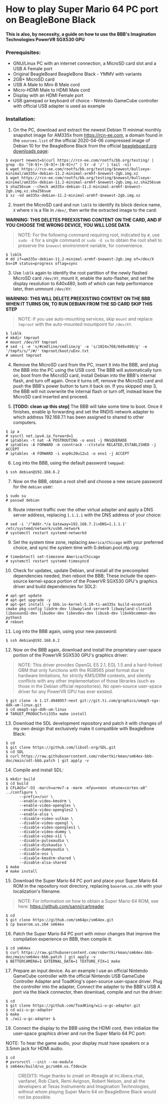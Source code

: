 # How to play Super Mario 64 PC port on BeagleBone Black
#### This is also, by necessity, a guide on how to use the BBB's Imagination Technologies PowerVR SGX530 GPU

### Prerequisites:
* GNU/Linux PC with an internet connection, a MicroSD card slot and a USB A Female port
* Original BeagleBoard BeagleBone Black - YMMV with variants
* 2GB+ MicroSD card
* USB A Male to Mini-B Male cord
* Micro-HDMI Male to HDMI Male cord
* Display with an HDMI Female port
* USB gamepad or keyboard of choice - Nintendo GameCube controller with official USB adapter is used as example

### Installation:
1. On the PC, download and extract the newest Debian 11 minimal monthly snapshot image for AM335x from https://rcn-ee.com, a domain found in the `sources.list` of the official 2020-04-06 compressed image of Debian 10 for the BeagleBone Black from the official [beagleboard.org downloads page](https://beagleboard.org/latest-images):

```
$ export newest=$(curl https://rcn-ee.com/rootfs/bb.org/testing/ | grep -Eo "[0-9]+-[0-9]+-[0-9]+/" | tr -d '/' | tail -n1)
$ wget https://rcn-ee.com/rootfs/bb.org/testing/$newest/bullseye-minimal/am335x-debian-11.2-minimal-armhf-$newest-2gb.img.xz
$ wget https://rcn-ee.com/rootfs/bb.org/testing/$newest/bullseye-minimal/am335x-debian-11.2-minimal-armhf-$newest-2gb.img.xz.sha256sum
$ sha256sum --check am335x-debian-11.2-minimal-armhf-$newest-2gb.img.xz.sha256sum
$ xz -vd am335x-debian-11.2-minimal-armhf-$newest-2gb.img.xz
```

2. Insert the MicroSD card and run `lsblk` to identify its block device name, `X` where `X` is a file in `/dev/`, then write the extracted image to the card:

**WARNING: THIS DELETES PREEXISTING CONTENT ON THE CARD, AND IF YOU CHOOSE THE WRONG DEVICE, YOU WILL LOSE DATA**

>NOTE: For the following command requiring root, indicated by `#`, use `sudo -E` for a single command or `sudo -E su` to obtain the root shell to preserve the `$newest` environment variable, for convenience.

```
$ lsblk
# dd if=am335x-debian-11.2-minimal-armhf-$newest-2gb.img of=/dev/X bs=1M status=progress oflag=sync
```

3. Use `lsblk` again to identify the root partition of the newly flashed MicroSD card `/dev/XY`, mount it, enable the auto-flasher, and set the display resolution to 640x480, both of which can help performance later, then unmount `/dev/XY`:

**WARNING: THIS WILL DELETE PREEXISTING CONTENT ON THE BBB WHEN IT TURNS ON, TO RUN DEBIAN FROM THE SD CARD SKIP THIS STEP**

>NOTE: If you use auto-mounting services, skip `mount` and replace `tmproot` with the auto-mounted mountpoint for `/dev/XY`.

```
$ lsblk
# mkdir tmproot
# mount /dev/XY tmproot
# sed -i -e 's/#cmdline/cmdline/g' -e 's/1024x768/640x480/g' -e '/tmpfs/s/^/#/' tmproot/boot/uEnv.txt
# umount tmproot
```

4. Remove the MicroSD card from the PC, insert it into the BBB, and plug the BBB into the PC using the USB cord. The BBB will automatically turn on, boot from the MicroSD card, install Debian into the BBB's internal flash, and turn off again. Once it turns off, remove the MicroSD card and push the BBB's power button to turn it back on. If you skipped step 3, the BBB will not overwrite the internal flash or turn off, instead leave the MicroSD card inserted and proceed.

5. **[TODO: clean up this step]** The BBB will take some time to boot. Once it finishes, enable ip forwarding and set the RNDIS network adapter to which address 192.168.7.1 has been assigned to shared to other computers.

```
$ ip a
# sysctl net.ipv4.ip_forward=1
# iptables -t nat -A POSTROUTING -o eno1 -j MASQUERADE
# iptables -A FORWARD -m conntrack --ctstate RELATED,ESTABLISHED -j ACCEPT
# iptables -A FORWARD -i enp0s20u12u1 -o eno1 -j ACCEPT
```

6. Log into the BBB, using the default password `temppwd`:

```
$ ssh debian@192.168.6.2
```

7. Now on the BBB, obtain a root shell and choose a new secure password for the `debian` user:

```
$ sudo su
# passwd debian
```

8. Route internet traffic over the other virtual adapter and apply a DNS server address, replacing `1.1.1.1` with the DNS address of your choice:

```
# sed -i '/^Addr.*/a Gateway=192.168.7.1\nDNS=1.1.1.1' /etc/systemd/network/usb0.network
# systemctl restart systemd-networkd
```

9. Set the system time zone, replacing `America/Chicago` with your preferred choice, and sync the system time with 0.debian.pool.ntp.org:

```
# timedatectl set-timezone America/Chicago
# systemctl restart systemd-timesyncd
```

10. Check for updates, update Debian, and install all the precompiled dependencies needed, then reboot the BBB; These include the open-source kernel-space portion of the PowerVR SGX530 GPU's graphics driver and build dependencies for SDL2:

```
# apt-get update
# apt-get upgrade -y
# apt-get install -y bbb.io-kernel-5.10-ti-am335x build-essential cmake pkg-config libdrm-dev libwayland-server0 libwayland-client0 libasound2-dev libudev-dev libevdev-dev libusb-dev libxkbcommon-dev python3
# reboot
```

11. Log into the BBB again, using your new password:

```
$ ssh debian@192.168.6.2
```

12. Now on the BBB again, download and install the proprietary user-space portion of the PowerVR SGX530 GPU's graphics driver:

>NOTE: This driver provides OpenGL ES 2.1, EGL 1.5 and a hard-forked GBM that only functions with the RGB565 pixel format due to hardware limitations, for strictly KMS/DRM contexts, and silently conflicts with any other implementation of those libraries (such as those in the Debian official repositories). No open-source user-space driver for any PowerVR GPU has ever existed.

```
$ git clone -b 1.17.4948957-next git://git.ti.com/graphics/omap5-sgx-ddk-um-linux.git
$ cd omap5-sgx-ddk-um-linux
# TARGET_PRODUCT=ti335x make install
```

13. Download the SDL development repository and patch it with changes of my own design that exclusively make it compatible with BeagleBone Black:

```
$ cd
$ git clone https://github.com/libsdl-org/SDL.git
$ cd SDL
$ curl https://raw.githubusercontent.com/robertkirkman/sm64ex-bbb-doc/main/sdl-bbb.patch | git apply -v
```

14. Compile and install SDL:

```
$ mkdir build
$ cd build
$ CFLAGS="-O3 -march=armv7-a -marm -mfpu=neon -mtune=cortex-a8" ../configure \
      --prefix=/usr \
      --enable-video-kmsdrm \
      --enable-video-opengles \
      --enable-video-opengles2 \
      --enable-alsa \
      --disable-video-vulkan \
      --disable-video-opengl \
      --disable-video-opengles1 \
      --disable-video-dummy \
      --disable-video-x11 \
      --disable-pulseaudio \
      --disable-diskaudio \
      --disable-dummyaudio \
      --disable-oss \
      --disable-kmsdrm-shared \
      --disable-alsa-shared
$ make
# make install
```

15. Download the Super Mario 64 PC port and place your Super Mario 64 ROM in the repository root directory, replacing `baserom.us.z64` with your localization's filename:

>NOTE: For information on how to obtain a Super Mario 64 ROM, see here: https://github.com/sanni/cartreader

```
$ cd
$ git clone https://github.com/sm64pc/sm64ex.git
$ cp baserom.us.z64 sm64ex
```

16. Patch the Super Mario 64 PC port with minor changes that improve the compilation experience on BBB, then compile it:

```
$ cd sm64ex 
$ curl https://raw.githubusercontent.com/robertkirkman/sm64ex-bbb-doc/main/sm64ex-bbb.patch | git apply -v
$ BETTERCAMERA=1 EXTERNAL_DATA=1 TEXTURE_FIX=1 make
```

17. Prepare an input device. As an example I use an official Nintendo GameCube controller with the official Nintendo USB GameCube Controller Adapter and ToadKing's open-source user-space driver. Plug the controller into the adapter, Connect the adapter to the BBB's USB A port via the black connector, then download, compile and run the driver:

```
$ cd
$ git clone https://github.com/ToadKing/wii-u-gc-adapter.git
$ cd wii-u-gc-adapter
$ make
$ ./wii-u-gc-adapter &
```

18. Connect the display to the BBB using the HDMI cord, then initialize the user-space graphics driver and run the Super Mario 64 PC port:

NOTE: To hear the game audio, your display must have speakers or a 3.5mm jack for HDMI audio.

```
$ cd
# pvrsrvctl --init --no-module
$ sm64ex/build/us_pc/sm64.us.f3dex2e
```

>CREDITS:
>Huge thanks to zmatt on #beagle at irc.libera.chat, vanfanel, Rob Clark, Remi Avignon, Robert Nelson, and all the developers at Texas Instruments and Imagination Technologies, without whom playing Super Mario 64 on BeagleBone Black would not be possible.
